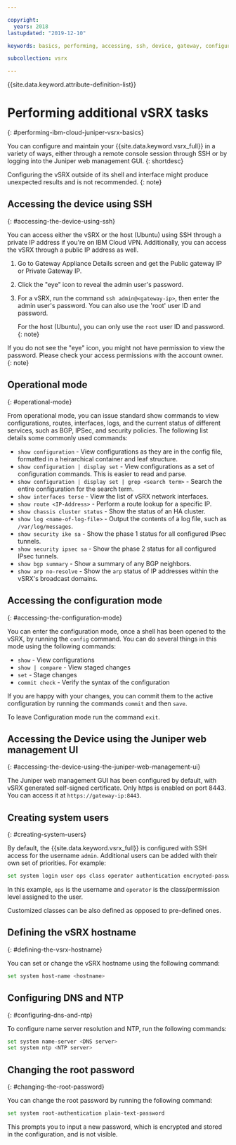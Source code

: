 ```yaml
---

copyright:
  years: 2018
lastupdated: "2019-12-10"

keywords: basics, performing, accessing, ssh, device, gateway, configuration, mode, juniper, ui, dns, htp, password

subcollection: vsrx

---
```


{{site.data.keyword.attribute-definition-list}}

# Performing additional vSRX tasks
{: #performing-ibm-cloud-juniper-vsrx-basics}

You can configure and maintain your {{site.data.keyword.vsrx_full}} in a variety of ways, either through a remote console session through SSH or by logging into the Juniper web management GUI.
{: shortdesc}

Configuring the vSRX outside of its shell and interface might produce unexpected results and is not recommended.
{: note}

## Accessing the device using SSH
{: #accessing-the-device-using-ssh}

You can access either the vSRX or the host (Ubuntu) using SSH through a private IP address if you're on IBM Cloud VPN. Additionally, you can access the vSRX through a public IP address as well.

1. Go to Gateway Appliance Details screen and get the Public gateway IP or Private Gateway IP.

2. Click the "eye" icon to reveal the admin user's password.

3. For a vSRX, run the command `ssh admin@<gateway-ip>`, then enter the admin user's password. You can also use the 'root' user ID and password.

   For the host (Ubuntu), you can only use the `root` user ID and password.
   {: note}

If you do not see the "eye" icon, you might not have permission to view the password. Please check your access permissions with the account owner.
{: note}

## Operational mode
{: #operational-mode}

From operational mode, you can issue standard show commands to view configurations, routes, interfaces, logs, and the current status of different services, such as BGP, IPSec, and security policies. The following list details some commonly used commands:

* `show configuration` - View configurations as they are in the config file, formatted in a heirarchical container and leaf structure. 
* `show configuration | display set` - View configurations as a set of configuration commands. This is easier to read and parse.
* `show configuration | display set | grep <search term>` - Search the entire configuration for the search term.
* `show interfaces terse` - View the list of vSRX network interfaces.
* `show route <IP-Address>` - Perform a route lookup for a specific IP.
* `show chassis cluster status` - Show the status of an HA cluster.
* `show log <name-of-log-file>` - Output the contents of a log file, such as `/var/log/messages`.
* `show security ike sa` - Show the phase 1 status for all configured IPsec tunnels.
* `show security ipsec sa` - Show the phase 2 status for all configured IPsec tunnels.
* `show bgp summary` - Show a summary of any BGP neighbors.
* `show arp no-resolve` - Show the `arp` status of IP addresses within the vSRX's broadcast domains.

## Accessing the configuration mode
{: #accessing-the-configuration-mode}

You can enter the configuration mode, once a shell has been opened to the vSRX, by running the `config` command. You can do several things in this mode using the following commands:

* `show` - View configurations  
* `show | compare` - View staged changes
* `set` - Stage changes
* `commit check` - Verify the syntax of the configuration

If you are happy with your changes, you can commit them to the active configuration by running the commands `commit` and then `save`.  

To leave Configuration mode run the command `exit`.

## Accessing the Device using the Juniper web management UI
{: #accessing-the-device-using-the-juniper-web-management-ui}

The Juniper web management GUI has been configured by default, with vSRX generated self-signed certificate. Only https is enabled on port 8443. You can access it at `https://gateway-ip:8443`.

## Creating system users
{: #creating-system-users}

By default, the {{site.data.keyword.vsrx_full}} is configured with SSH access for the username `admin`. Additional users can be added with their own set of priorities. For example:

```sh
set system login user ops class operator authentication encrypted-password <CYPHER>
```

In this example, `ops` is the username and `operator` is the class/permission level assigned to the user.

Customized classes can be also defined as opposed to pre-defined ones.

## Defining the vSRX hostname
{: #defining-the-vsrx-hostname}

You can set or change the vSRX hostname using the following command:

```sh
set system host-name <hostname>
```

## Configuring DNS and NTP
{: #configuring-dns-and-ntp}

To configure name server resolution and NTP, run the following commands:

```sh
set system name-server <DNS server>
set system ntp <NTP server>
```

## Changing the root password
{: #changing-the-root-password}

You can change the root password by running the following command:

```sh
set system root-authentication plain-text-password
```

This prompts you to input a new password, which is encrypted and stored in the configuration, and is not visible.
